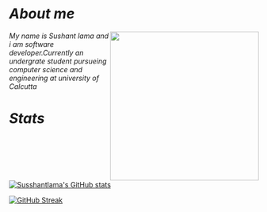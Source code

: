 

<!-- ![gif](https://media.giphy.com/media/26CalmkpfFU3io3yU/giphy.gif) -->
# *About me*

<img width="300" align="right" src="https://media.giphy.com/media/a5viI92PAF89q/giphy.gif"/>

*My name is Sushant lama and i am software developer.Currently an undergrate student pursueing computer science and engineering at university of Calcutta*

# *Stats*

[![Susshantlama's GitHub stats](https://github-readme-stats.vercel.app/api?username=susshantlama&show_icons=true&theme=midnight-purple)](https://github.com/Susshantlama/Susshantlama)

<!-- [![Top Langs](https://github-readme-stats.vercel.app/api/top-langs/?username=susshantlama&theme=midnight-purple)](https://github.com/Susshantlama/Susshantlama) -->
[![GitHub Streak](https://streak-stats.demolab.com/?user=susshantlama&theme=midnight-purple)](https://github.com/Susshantlama/Susshantlama)
